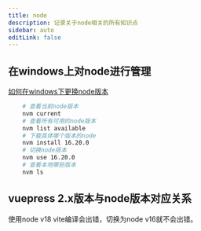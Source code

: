 ```yaml
---
title: node
description: 记录关于node相关的所有知识点
sidebar: auto
editLink: false
---
```


## 在windows上对node进行管理
[如何在windows下更换node版本](https://blog.csdn.net/qq_33745371/article/details/109039414)

```bash
    # 查看当前node版本
    nvm current
    # 查看所有可用的node版本
    nvm list available
    # 下载具体哪个版本的node
    nvm install 16.20.0
    # 切换node版本
    nvm use 16.20.0
    # 查看本地哪些版本
    nvm ls
```

## vuepress 2.x版本与node版本对应关系

使用node v18 vite编译会出错，切换为node v16就不会出错。